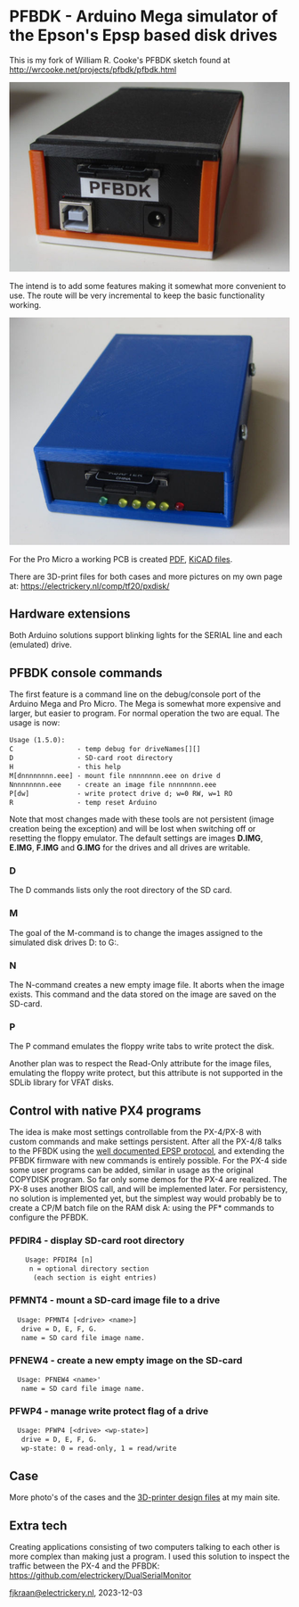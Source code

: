 # PFBDK - Arduino Mega simulator of the Epson's Epsp based disk drives

This is my fork of William R. Cooke's PFBDK sketch found at 
http://wrcooke.net/projects/pfbdk/pfbdk.html

![PFBDK on an Arduino Mega 2560 in a PETG box](PFBDKbox.jpg)

The intend is to add some features making it somewhat more convenient to 
use. The route will be very incremental to keep the basic functionality working.

![PFBDK on an Arduino Pro Micro in a PLA box](pfbdkPMicroV1.0_front.jpg)

For the Pro Micro a working PCB is created [PDF](PFBDK_promicro.kicad_sch.pdf), [KiCAD files](PFBDK_promicro_V1.0.complete.zip).

There are 3D-print files for both cases and more pictures on my own page 
at: https://electrickery.nl/comp/tf20/pxdisk/

## Hardware extensions

Both Arduino solutions support blinking lights for the SERIAL line and each (emulated) drive. 

## PFBDK console commands

The first feature is a command line on the debug/console port of the 
Arduino Mega and Pro Micro. The Mega is somewhat more expensive and larger,
but easier to program. For normal operation the two are equal. The usage is now:

	Usage (1.5.0):
 	C                - temp debug for driveNames[][]
 	D                - SD-card root directory
 	H                - this help
 	M[dnnnnnnnn.eee] - mount file nnnnnnnn.eee on drive d
 	Nnnnnnnnn.eee    - create an image file nnnnnnnn.eee
 	P[dw]            - write protect drive d; w=0 RW, w=1 RO
 	R                - temp reset Arduino

Note that most changes made with these tools are not persistent (image 
creation being the exception) and will be lost when switching 
off or resetting the floppy emulator. The default settings are images **D.IMG**, 
**E.IMG**, **F.IMG** and **G.IMG** for the drives and all drives are writable.

### D

The D commands lists only the root directory of the SD card.


### M

The goal of the M-command is to change the images assigned to the 
simulated disk drives D: to G:. 


### N

The N-command creates a new empty image file. It aborts when the image exists. 
This command and the data stored on the image are saved on the SD-card.


### P

The P command emulates the floppy write tabs to write protect the disk.



Another plan was to respect the Read-Only attribute for the image files, 
emulating the floppy write protect, but this attribute is not supported in 
the SDLib library for VFAT disks.

## Control with native PX4 programs

The idea is make most settings controllable from the PX-4/PX-8 with 
custom commands and make settings persistent. After all the PX-4/8 talks to the PFBDK
using the [well documented EPSP protocol](https://electrickery.nl/comp/hx20/doc/SwAsDisAs.pdf), 
and extending the PFBDK firmware with new commands is entirely 
possible. 
For the PX-4 side some user programs can be added, similar in usage as the 
original COPYDISK program. So far only some demos for the
PX-4 are realized. The PX-8 uses another BIOS call, and will be implemented later.
For persistency, no solution is implemented yet, but the simplest
way would probably be to create a CP/M batch file on the RAM disk A: using the 
PF* commands to configure the PFBDK. 

### PFDIR4 - display SD-card root directory

        Usage: PFDIR4 [n]
         n = optional directory section 
          (each section is eight entries)

### PFMNT4 - mount a SD-card image file to a drive

	  Usage: PFMNT4 [<drive> <name>]
       drive = D, E, F, G.
       name = SD card file image name.

### PFNEW4 - create a new empty image on the SD-card

	  Usage: PFNEW4 <name>'
       name = SD card file image name.

### PFWP4 - manage write protect flag of a drive

      Usage: PFWP4 [<drive> <wp-state>]
       drive = D, E, F, G. 
       wp-state: 0 = read-only, 1 = read/write
       

## Case

More photo's of the cases and the [3D-printer design files](https://electrickery.nl/comp/tf20/pxdisk/) 
at my main site.

## Extra tech

Creating applications consisting of two computers talking to each other is 
more complex than making just a program. I used this solution to inspect the
traffic between the PX-4 and the PFBDK: https://github.com/electrickery/DualSerialMonitor



fjkraan@electrickery.nl, 2023-12-03
